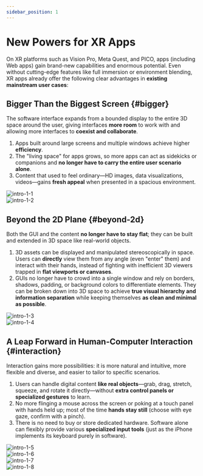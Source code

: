 ```yaml
---
sidebar_position: 1
---
```


# New Powers for XR Apps

On XR platforms such as Vision Pro, Meta Quest, and PICO, apps (including Web apps) gain brand-new capabilities and enormous potential. Even without cutting-edge features like full immersion or environment blending, XR apps already offer the following clear advantages in **existing mainstream user cases**:

## Bigger Than the Biggest Screen {#bigger}

The software interface expands from a bounded display to the entire 3D space around the user, giving interfaces **more room** to work with and allowing more interfaces to **coexist and collaborate**.

1. Apps built around large screens and multiple windows achieve higher **efficiency**.
2. The "living space" for apps grows, so more apps can act as sidekicks or companions and **no longer have to carry the entire user scenario alone**.
3. Content that used to feel ordinary—HD images, data visualizations, videos—gains **fresh appeal** when presented in a spacious environment.

<div className="row">
  <div className="col col--6">
    <Image img={require("/assets/intro/intro-1-1.png")} alt="intro-1-1" />
  </div>
  <div className="col col--6">
    <Image img={require("/assets/intro/intro-1-2.png")} alt="intro-1-2" />
  </div>
</div>

## Beyond the 2D Plane {#beyond-2d}

Both the GUI and the content **no longer have to stay flat**; they can be built and extended in 3D space like real-world objects.

1. 3D assets can be displayed and manipulated stereoscopically in space. Users can **directly** view them from any angle (even "enter" them) and interact with their hands, instead of fighting with inefficient 3D viewers trapped in **flat viewports or canvases**.
2. GUIs no longer have to crowd into a single window and rely on borders, shadows, padding, or background colors to differentiate elements. They can be broken down into 3D space to achieve **true visual hierarchy and information separation** while keeping themselves **as clean and minimal as possible**.

<div className="row">
  <div className="col col--6">
    <Image img={require("/assets/intro/intro-1-3.png")} alt="intro-1-3" />
  </div>
  <div className="col col--6">
    <Image img={require("/assets/intro/intro-1-4.png")} alt="intro-1-4" />
  </div>
</div>

## A Leap Forward in Human-Computer Interaction {#interaction}

Interaction gains more possibilities: it is more natural and intuitive, more flexible and diverse, and easier to tailor to specific scenarios.

1. Users can handle digital content **like real objects**—grab, drag, stretch, squeeze, and rotate it directly—without **extra control panels or specialized gestures** to learn.
2. No more flinging a mouse across the screen or poking at a touch panel with hands held up; most of the time **hands stay still** (choose with eye gaze, confirm with a pinch).
3. There is no need to buy or store dedicated hardware. Software alone can flexibly provide various **specialized input tools** (just as the iPhone implements its keyboard purely in software).

<div className="row">
  <div className="col col--6">
    <Image img={require("/assets/intro/intro-1-5.png")} alt="intro-1-5" />
  </div>
  <div className="col col--6">
    <Image img={require("/assets/intro/intro-1-6.gif")} alt="intro-1-6" />
  </div>
</div>

<div className="row">
  <div className="col col--6">
    <Image img={require("/assets/intro/intro-1-7.png")} alt="intro-1-7" />
  </div>
  <div className="col col--6">
    <Image img={require("/assets/intro/intro-1-8.png")} alt="intro-1-8" />
  </div>
</div>
